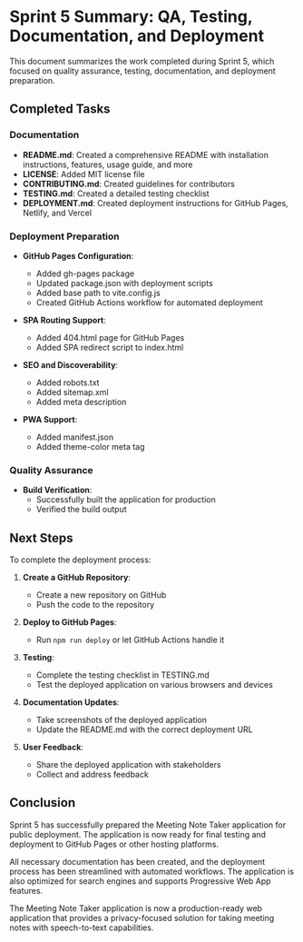# Sprint 5 Summary: QA, Testing, Documentation, and Deployment

This document summarizes the work completed during Sprint 5, which focused on quality assurance, testing, documentation, and deployment preparation.

## Completed Tasks

### Documentation

- **README.md**: Created a comprehensive README with installation instructions, features, usage guide, and more
- **LICENSE**: Added MIT license file
- **CONTRIBUTING.md**: Created guidelines for contributors
- **TESTING.md**: Created a detailed testing checklist
- **DEPLOYMENT.md**: Created deployment instructions for GitHub Pages, Netlify, and Vercel

### Deployment Preparation

- **GitHub Pages Configuration**:
  - Added gh-pages package
  - Updated package.json with deployment scripts
  - Added base path to vite.config.js
  - Created GitHub Actions workflow for automated deployment

- **SPA Routing Support**:
  - Added 404.html page for GitHub Pages
  - Added SPA redirect script to index.html

- **SEO and Discoverability**:
  - Added robots.txt
  - Added sitemap.xml
  - Added meta description

- **PWA Support**:
  - Added manifest.json
  - Added theme-color meta tag

### Quality Assurance

- **Build Verification**:
  - Successfully built the application for production
  - Verified the build output

## Next Steps

To complete the deployment process:

1. **Create a GitHub Repository**:
   - Create a new repository on GitHub
   - Push the code to the repository

2. **Deploy to GitHub Pages**:
   - Run `npm run deploy` or let GitHub Actions handle it

3. **Testing**:
   - Complete the testing checklist in TESTING.md
   - Test the deployed application on various browsers and devices

4. **Documentation Updates**:
   - Take screenshots of the deployed application
   - Update the README.md with the correct deployment URL

5. **User Feedback**:
   - Share the deployed application with stakeholders
   - Collect and address feedback

## Conclusion

Sprint 5 has successfully prepared the Meeting Note Taker application for public deployment. The application is now ready for final testing and deployment to GitHub Pages or other hosting platforms.

All necessary documentation has been created, and the deployment process has been streamlined with automated workflows. The application is also optimized for search engines and supports Progressive Web App features.

The Meeting Note Taker application is now a production-ready web application that provides a privacy-focused solution for taking meeting notes with speech-to-text capabilities.

